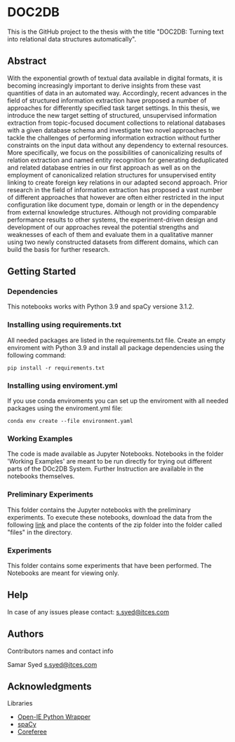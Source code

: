 
# DOC2DB

This is the GitHub project to the thesis with the title "DOC2DB: Turning text into relational data structures automatically".

## Abstract

With the exponential growth of textual data available in digital formats, it is becoming increasingly
important to derive insights from these vast quantities of data in an automated way. Accordingly, recent
advances in the field of structured information extraction have proposed a number of approaches for
differently specified task target settings.
In this thesis, we introduce the new target setting of structured, unsupervised information extraction
from topic-focused document collections to relational databases with a given database schema and
investigate two novel approaches to tackle the challenges of performing information extraction without
further constraints on the input data without any dependency to external resources. More specifically, we
focus on the possibilities of canonicalizing results of relation extraction and named entity recognition for
generating deduplicated and related database entries in our first approach as well as on the employment
of canonicalized relation structures for unsupervised entity linking to create foreign key relations in our
adapted second approach. Prior research in the field of information extraction has proposed a vast
number of different approaches that however are often either restricted in the input configuration like
document type, domain or length or in the dependency from external knowledge structures.
Although not providing comparable performance results to other systems, the experiment-driven design
and development of our approaches reveal the potential strengths and weaknesses of each of them and
evaluate them in a qualitative manner using two newly constructed datasets from different domains,
which can build the basis for further research.


## Getting Started

### Dependencies

This notebooks works with Python 3.9 and spaCy versione 3.1.2.

### Installing using requirements.txt

All needed packages are listed in the requirements.txt file.
Create an empty enviroment with Python 3.9 and install all package dependencies using the following command:
```
pip install -r requirements.txt
```

### Installing using enviroment.yml

If you use conda enviroments you can set up the enviroment with all needed packages using the enviroment.yml file:
```
conda env create --file environment.yaml
```

### Working Examples
The code is made available as Jupyter Notebooks. Notebooks in the folder 'Working Examples' are meant to be run directly for trying out different parts of the DOc2DB System. Further Instruction are available in the notebooks themselves.

### Preliminary Experiments
This folder contains the Jupyter notebooks with the preliminary experiments.
To execute these notebooks, download the data from the following [link](https://drive.google.com/file/d/1XDsaEOO8EKBuz-Bsi9qwj_0XFVweMQgH/view?usp=sharing) and place the contents of the zip folder into the folder called "files" in the directory.

### Experiments
This folder contains some experiments that have been performed. The Notebooks are meant for viewing only.

## Help

In case of any issues please contact: s.syed@itces.com

## Authors

Contributors names and contact info

Samar Syed
 s.syed@itces.com
 
 ## Acknowledgments
Libraries
* [Open-IE Python Wrapper](https://github.com/philipperemy/stanford-openie-python)
* [spaCy](https://spacy.io/)
* [Coreferee](https://github.com/msg-systems/coreferee)

